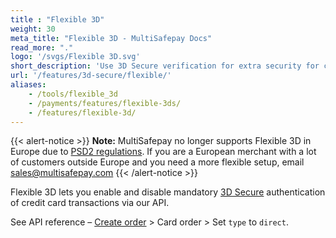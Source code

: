 ```yaml
---
title : "Flexible 3D"
weight: 30
meta_title: "Flexible 3D - MultiSafepay Docs"
read_more: "."
logo: '/svgs/Flexible 3D.svg'
short_description: 'Use 3D Secure verification for extra security for credit card payments.'
url: '/features/3d-secure/flexible/'
aliases: 
    - /tools/flexible_3d
    - /payments/features/flexible-3ds/ 
    - /features/flexible-3d/
---
```


{{< alert-notice >}}
**Note:** MultiSafepay no longer supports Flexible 3D in Europe due to [PSD2 regulations](/payment-regulations/psd2/). If you are a European merchant with a lot of customers outside Europe and you need a more flexible setup, email <sales@multisafepay.com>
{{< /alert-notice >}}

Flexible 3D lets you enable and disable mandatory [3D Secure](/features/3d-secure/about/) authentication of credit card transactions via our API.

See API reference – [Create order](https://docs-api.multisafepay.com/reference/createorder) > Card order > Set `type` to `direct`.

